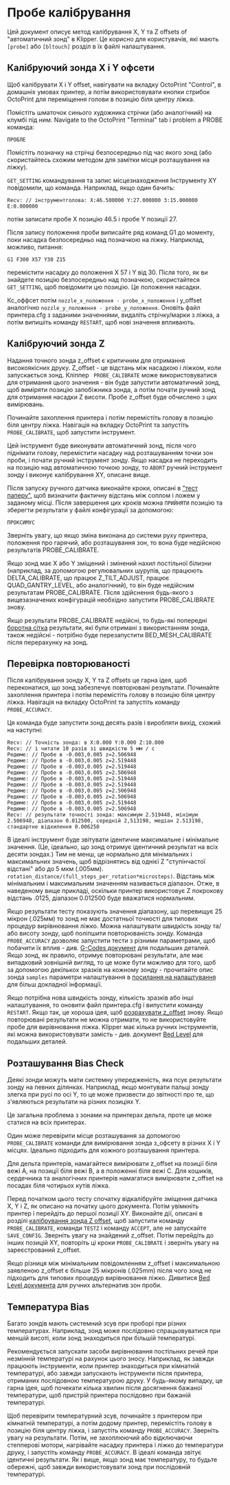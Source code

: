 # Пробе калібрування

Цей документ описує метод калібрування X, Y та Z offsets of "автоматичний зонд" в Klipper. Це корисно для користувачів, які мають `[probe]` або `[bltouch]` розділ в їх файлі налаштування.

## Калібруючий зонда X і Y офсети

Щоб калібрувати X і Y offset, навігувати на вкладку OctoPrint "Control", в домашніх умовах принтер, а потім використовувати кнопки стрибок OctoPrint для переміщення голови в позицію біля центру ліжка.

Помістіть шматочок синього художника стрічки (або аналогічний) на клумбі під ним. Navigate to the OctoPrint "Terminal" tab і problem a PROBE команда:

```
ПРОБЛЕ
```

Помістіть позначку на стрічці безпосередньо під час якого зонд (або скористайтесь схожим методом для замітки місця розташування на ліжку).

`GET_SETTING` командування та запис місцезнаходження Інструменту XY повідомили, що команда. Наприклад, якщо один бачить:

```
Recv: // інструментголова: X:46.500000 Y:27.000000 З:15.000000 E:0.000000
```

потім записати пробе X позицію 46.5 і пробе Y позиції 27.

Після запису положення проби виписайте ряд команд G1 до моменту, поки насадка безпосередньо над позначкою на ліжку. Наприклад, можливо, питання:

```
G1 F300 X57 Y30 Z15
```

перемістити насадку до положення X 57 і Y від 30. Після того, як ви знайдете позицію безпосередньо над позначкою, скористайтеся `GET_SETTING`, щоб повідомити цю позицію. Це положення насадки.

Кс_оффсет потім `nozzle_x_положення - probe_x_положення` і y_offset аналогічно `nozzle_y_положення - probe_y_положення`. Оновіть файл принтера.cfg з заданими значеннями, видаліть стрічку/марки з ліжка, а потім випишіть команду `RESTART`, щоб нові значення впливають.

## Калібруючий зонда Z

Надання точного зонда z_offset є критичним для отримання високоякісних друку. Z_offset - це відстань між насадкою і ліжком, коли запускається зонд. Кліппер ` PROBE_CALIBRATE` може використовуватися для отримання цього значення - він буде запустити автоматичний зонд, щоб виміряти позицію запобіжника зонда, а потім почати ручний зонд для отримання насадки Z висоти. Пробе z_offset буде обчислено з цих вимірювань.

Починайте захоплення принтера і потім перемістіть голову в позицію біля центру ліжка. Навігація на вкладку OctoPrint та запустіть `PROBE_CALIBRATE`, щоб запустити інструмент.

Цей інструмент буде виконувати автоматичний зонд, після чого піднімати голову, перемістити насадку над розташуванням точки зон проби, і почати ручний інструмент зонду. Якщо насадка не переходить на позицію над автоматичною точкою зонду, то `ABORT` ручний інструмент зонду і виконує калібрування XY, описане вище.

Після запуску ручного датчика виконайте кроки, описані в ["тест паперу"](Bed_Level.md#the-paper-test), щоб визначити фактичну відстань між соплом і ложем у заданому місці. Після завершення цих кроків можна `ПРИЙНЯТИ` позицію та зберегти результати у файлі конфігурації за допомогою:

```
ПРОКСИМУС
```

Зверніть увагу, що якщо зміна виконана до системи руху принтера, положення про гарячий, або розташування зон, то вона буде недійсною результатів PROBE_CALIBRATE.

Якщо зонд має X або Y зміщений і змінений нахил постільної білизни (наприклад, за допомогою регулювальних шурупів, що працюють DELTA_CALIBRATE, що працює Z_TILT_ADJUST, працює QUAD_GANTRY_LEVEL, або аналогічний), то він буде недійсним результатам PROBE_CALIBRATE. Після здійснення будь-якого з вищезазначених конфігурацій необхідно запустити PROBE_CALIBRATE знову.

Якщо результати PROBE_CALIBRATE недійсні, то будь-які попередні [боротна сітка](Bed_Mesh.md) результати, які були отримані з використанням зонда, також недійсні - потрібно буде перезапустити BED_MESH_CALIBRATE після перерахунку на зонд.

## Перевірка повторюваності

Після калібрування зонду X, Y та Z offsets це гарна ідея, щоб переконатися, що зонд забезпечує повторювані результати. Починайте захоплення принтера і потім перемістіть голову в позицію біля центру ліжка. Навігація на вкладку OctoPrint та запустіть команду `PROBE_ACCURACY`.

Ця команда буде запустити зонд десять разів і виробляти вихід, схожий на наступні:

```
Recv: // Точність зонда: в X:0.000 Y:0.000 Z:10.000
Recv: // і читати 10 разів зі швидкістю 5 мм / с
Редюме: // Пробе в -0.003,0.005 z=2.506948
Редюме: // Пробе в -0.003,0.005 z=2.519448
Редюме: // Пробе в -0.003,0.005 z=2.519448
Редюме: // Пробе в -0.003,0.005 z=2.506948
Редюме: // Пробе в -0.003,0.005 z=2.519448
Редюме: // Пробе в -0.003,0.005 z=2.519448
Редюме: // Пробе в -0.003,0.005 z=2.506948
Редюме: // Пробе в -0.003,0.005 z=2.506948
Редюме: // Пробе в -0.003,0.005 z=2.519448
Редюме: // Пробе в -0.003,0.005 z=2.506948
Recv: // результати точності зонда: максимум 2.519448, мінімум 2.506948, діапазон 0.012500, середній 2,513198, медіан 2.513198, стандартне відхилення 0.006250
```

В ідеалі інструмент буде звітувати ідентичне максимальне і мінімальне значення. (Це, ідеально, що зонд отримує ідентичний результат на всіх десяти зондах.) Тим не менш, це нормально для мінімальних і максимальних значень, щоб відрізнятись від однієї Z "ступінчастої відстані" або до 5 мкм (.005мм). `rotation_distance/(full_steps_per_rotation*microsteps)`. Відстань між мінімальним і максимальним значенням називається діапазон. Отже, в наведеному вище прикладі, оскільки принтер використовує Z покрокову відстань .0125, діапазон 0.012500 буде вважатися нормальним.

Якщо результати тесту показують значення діапазону, що перевищує 25 мікрон (.025мм) то зонд не має достатньої точності для типових процедур вирівнювання ліжко. Можна налаштувати швидкість зонду та/або висоту зонду, щоб поліпшити повторюваність зонду. Команда `PROBE_ACCURACY` дозволяє запустити тести з різними параметрами, щоб побачити їх вплив - див. [G-Codes документ](G-Codes.md#probe_accuracy) для подальших деталей. Якщо зонд, як правило, отримує повторювані результати, але має випадковий зовнішній вигляд, то це може бути можливо для того, щоб за допомогою декількох зразків на кожному зонду - прочитайте опис зонда `samples` параметри налаштування в [посилання на налаштування](Config_Reference.md#probe) для більш докладної інформації.

Якщо потрібна нова швидкість зонду, кількість зразків або інші налаштування, то оновити файл принтера.cfg і випустити команду `RESTART`. Якщо так, це хороша ідея, щоб [розрахувати z_offset](#calibrating-probe-z-offset) знову. Якщо повторювані результати не можна отримати, то не використовуйте пробе для вирівнювання ліжка. Klipper має кілька ручних інструментів, які можна використовувати замість - див. документ [Bed Level](Bed_Level.md) для подальших деталей.

## Розташування Bias Check

Деякі зонди можуть мати системну упередженість, яка псує результати зонду на певних ділянках. Наприклад, якщо монтувати пальці зонду злегка при русі по осі Y, то це може призвести до звітності про те, що з'являються результати на різних позиціях Y.

Це загальна проблема з зонами на принтерах дельта, проте це може статися на всіх принтерах.

Один може перевірити місце розташування за допомогою `PROBE_CALIBRATE` команди для вимірювання зонда з_офсету в різних X і Y місцях. Ідеально підходить для кожного розташування принтера.

Для дельта принтерів, намагайтеся вимірювати z_offset на позиції біля вежі A, на позиції біля вежі B, а в положенні біля вежі C. Для кошиків, сердечника та аналогічних принтерів намагатися вимірювати z_offset на посадах біля чотирьох кутів ліжка.

Перед початком цього тесту спочатку відкалібруйте зміщення датчика X, Y і Z, як описано на початку цього документа. Потім увімкніть принтер і перейдіть до першої позиції XY. Виконайте дії, описані в розділі [калібрування зонда Z offset](#calibrating-probe-z-offset), щоб запустити команду `PROBE_CALIBRATE`, команди `TESTZ` і команду `ACCEPT`, але не запускайте `SAVE_CONFIG`. Зверніть увагу на знайдений z_offset. Потім перейдіть до інших позицій XY, повторіть ці кроки `PROBE_CALIBRATE` і зверніть увагу на зареєстрований z_offset.

Якщо різниця між мінімальним повідомленням z_offset і максимальною заявленою z_offset є більше 25 мікронів (.025mm) після чого зонд не підходить для типових процедур вирівнювання ліжко. Дивитися [Bed Level документа](Bed_Level.md) для ручних альтернатив зон проби.

## Температура Bias

Багато зондів мають системний зсув при проборі при різних температурах. Наприклад, зонд може послідовно спрацьовуватися при меншій висоті, коли зонд знаходиться при більшій температурі.

Рекомендується запускати засоби вирівнювання постільних речей при незмінній температурі на рахунок цього зносу. Наприклад, як завжди працюють інструменти, коли принтер знаходиться при кімнатній температурі, або завжди запускають інструменти після принтера, отриманих послідовною температурою друку. У будь-якому випадку, це гарна ідея, щоб почекати кілька хвилин після досягнення бажаної температури, щоб пристрій принтера послідовно при бажаній температурі.

Щоб перевірити температурний зсув, починайте з принтером при кімнатній температурі, а потім додому принтер, перемістіть голову в позицію біля центру ліжка, і запустіть команду `PROBE_ACCURACY`. Зверніть увагу на результати. Потім, не захоплюючий або відключаючи степперові мотори, нагрівайте насадку принтера і ліжко до температури друку, і запустіть команду `PROBE_ACCURACY`. В ідеалі команда звітує ідентичні результати. Як і вище, якщо зонд має температуру, то будьте обережні, щоб завжди використовувати зонд при послідовній температурі.
